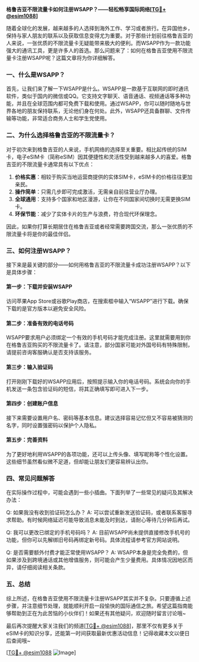 **格鲁吉亚不限流量卡如何注册WSAPP？——轻松畅享国际网络[[TG💪+ @esim1088](https://t.me/s/esim1088)]**

随着全球化的发展，越来越多的人选择到海外工作、学习或者旅行。在异国他乡，保持与家人朋友的联系以及获取信息变得尤为重要。对于那些计划前往格鲁吉亚的人来说，一张优质的不限流量卡无疑能带来极大的便利。而WSAPP作为一款功能强大的通讯工具，更是许多人的首选。那么问题来了：如何在格鲁吉亚使用不限流量卡注册WSAPP呢？这篇文章将为你详细解答。

### 一、什么是WSAPP？

首先，让我们来了解一下WSAPP是什么。WSAPP是一款基于互联网的即时通讯软件，类似于国内的微信或QQ。它支持文字聊天、语音通话、视频通话等多种功能，并且在全球范围内都可免费下载和使用。通过WSAPP，你可以随时随地与世界各地的朋友保持联系，无论他们身在何处。此外，WSAPP还具备群聊、文件传输等功能，非常适合商务人士和学生党使用。

### 二、为什么选择格鲁吉亚的不限流量卡？

对于初次来到格鲁吉亚的人来说，手机网络的选择至关重要。相比起传统的SIM卡，电子eSIM卡（简称eSIM）因其便捷性和灵活性受到越来越多人的喜爱。格鲁吉亚的不限流量卡通常具有以下优点：

1. **价格实惠**：相较于购买当地运营商提供的实体SIM卡，eSIM卡的价格往往更加亲民。
2. **操作简单**：只需几步即可完成激活，无需亲自前往营业厅办理。
3. **全球通用**：支持多个国家和地区漫游，让你在不同国家间切换时无需更换SIM卡。
4. **环保节能**：减少了实体卡片的生产与浪费，符合现代环保理念。

因此，如果你打算长期居住在格鲁吉亚或者经常需要跨国交流，那么一张优质的不限流量卡将是你的最佳伴侣。

### 三、如何注册WSAPP？

接下来是最关键的部分——如何用格鲁吉亚的不限流量卡成功注册WSAPP？以下是具体步骤：

#### 第一步：下载并安装WSAPP

访问苹果App Store或谷歌Play商店，在搜索框中输入“WSAPP”进行下载。确保下载的是官方版本以避免安全风险。

#### 第二步：准备有效的电话号码

WSAPP要求用户必须绑定一个有效的手机号码才能完成注册。这里就需要用到你在格鲁吉亚购买的不限流量卡了。请注意，部分国家可能对外国号码有特殊限制，请提前咨询客服确认是否支持该服务。

#### 第三步：输入验证码

打开刚刚下载好的WSAPP应用后，按照提示输入你的电话号码。系统会向你的手机发送一条包含验证码的短信，将其正确填写即可进入下一步。

#### 第四步：创建账户信息

接下来需要设置用户名、密码等基本信息。建议选择容易记忆但又不容易被猜测的名字，同时设置强密码以保护个人隐私。

#### 第五步：完善资料

为了更好地利用WSAPP的各项功能，还可以上传头像、填写昵称等个性化设置。这些细节虽然看似微不足道，但却能让朋友们更容易辨认出你。

### 四、常见问题解答

在实际操作过程中，可能会遇到一些小插曲。下面列举了一些常见的疑问及其解决办法：

Q: 如果我没有收到验证码怎么办？
A: 可以尝试重新发送验证码，或者联系客服寻求帮助。有时候网络延迟可能导致消息未能及时到达，请耐心等待几分钟后再试。

Q: 我可以更改已绑定的手机号码吗？
A: 目前WSAPP尚未提供直接修改手机号的功能，但你可以先解绑旧号码再绑定新号码。具体流程请参考官方网站说明。

Q: 是否需要额外付费才能正常使用WSAPP？
A: WSAPP本身是完全免费的，但如果涉及到跨境通话或其他增值服务，则可能会产生少量费用。具体情况因地区而异，请仔细阅读相关条款。

### 五、总结

综上所述，在格鲁吉亚使用不限流量卡注册WSAPP其实并不复杂。只要遵循上述步骤，并注意细节处理，就能顺利开启一段愉快的国际通信之旅。希望这篇指南能够帮助到正在为此苦恼的小伙伴们！如果还有其他疑问，欢迎随时留言讨论哦~

最后再次提醒大家关注我们的频道[[TG💪+ @esim1088](https://t.me/s/esim1088)]，那里不仅有更多关于eSIM卡的知识分享，还能第一时间获取最新优惠活动信息！记得收藏本文以便日后查阅哦~

[[TG💪+ @esim1088](https://t.me/s/esim1088) ![Image](https://i.postimg.cc/4NQfJmqS/Snipaste-2025-05-13-00-14-12.png)]